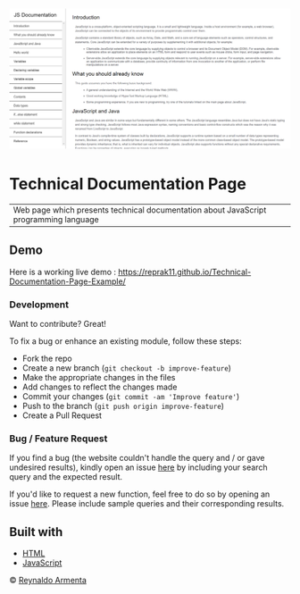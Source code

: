 # ![Technical Documentation Page](https://github.com/Reprak11/Portafolio-Reprak11/blob/master/css/images/technical-page.PNG)
# Technical Documentation Page
<table>
<tr>
<td>
  Web page which presents technical documentation about JavaScript programming language
</td>
</tr>
</table>


## Demo
Here is a working live demo : https://reprak11.github.io/Technical-Documentation-Page-Example/

### Development
Want to contribute? Great!

To fix a bug or enhance an existing module, follow these steps:

- Fork the repo
- Create a new branch (`git checkout -b improve-feature`)
- Make the appropriate changes in the files
- Add changes to reflect the changes made
- Commit your changes (`git commit -am 'Improve feature'`)
- Push to the branch (`git push origin improve-feature`)
- Create a Pull Request 

### Bug / Feature Request

If you find a bug (the website couldn't handle the query and / or gave undesired results), kindly open an issue [here](https://github.com/Reprak11/Technical-Documentation-Page-Example/issues/new) by including your search query and the expected result.

If you'd like to request a new function, feel free to do so by opening an issue [here](https://github.com/Reprak11/Technical-Documentation-Page-Example/issues/new). Please include sample queries and their corresponding results.


## Built with 

- [HTML](https://www.w3schools.com/html/)
- [JavaScript](https://developer.mozilla.org/es/docs/Web/JavaScript)


© [Reynaldo Armenta ](https://github.com/Reprak11)
